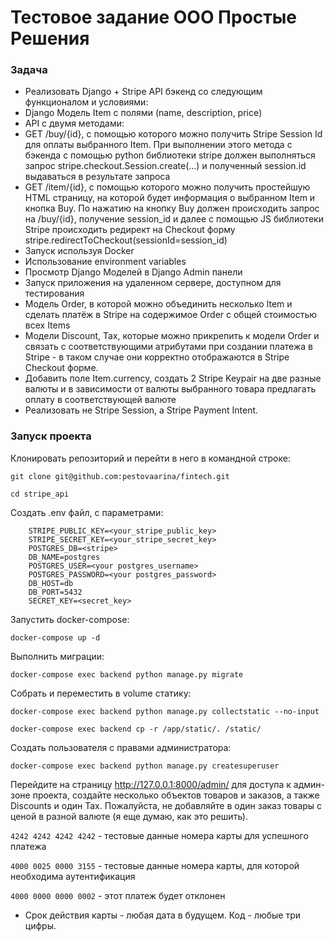 # Тестовое задание ООО Простые Решения
### Задача
- Реализовать Django + Stripe API бэкенд со следующим функционалом и условиями:
- Django Модель Item с полями (name, description, price)
- API с двумя методами:
- GET /buy/{id}, c помощью которого можно получить Stripe Session Id для оплаты выбранного Item. При выполнении этого метода c бэкенда с помощью python библиотеки stripe должен выполняться запрос stripe.checkout.Session.create(...) и полученный session.id выдаваться в результате запроса
- GET /item/{id}, c помощью которого можно получить простейшую HTML страницу, на которой будет информация о выбранном Item и кнопка Buy. По нажатию на кнопку Buy должен происходить запрос на /buy/{id}, получение session_id и далее с помощью JS библиотеки Stripe происходить редирект на Checkout форму stripe.redirectToCheckout(sessionId=session_id)
- Запуск используя Docker
- Использование environment variables
- Просмотр Django Моделей в Django Admin панели
- Запуск приложения на удаленном сервере, доступном для тестирования
- Модель Order, в которой можно объединить несколько Item и сделать платёж в Stripe на содержимое Order c общей стоимостью всех Items
- Модели Discount, Tax, которые можно прикрепить к модели Order и связать с соответствующими атрибутами при создании платежа в Stripe - в таком случае они корректно отображаются в Stripe Checkout форме.
- Добавить поле Item.currency, создать 2 Stripe Keypair на две разные валюты и в зависимости от валюты выбранного товара предлагать оплату в соответствующей валюте
- Реализовать не Stripe Session, а Stripe Payment Intent.

### Запуск проекта
Клонировать репозиторий и перейти в него в командной строке:
```
git clone git@github.com:pestovaarina/fintech.git
```

```
cd stripe_api
```
Создать .env файл, с параметрами:
``` 
    STRIPE_PUBLIC_KEY=<your_stripe_public_key>
    STRIPE_SECRET_KEY=<your_stripe_secret_key>
    POSTGRES_DB=<stripe>
    DB_NAME=postgres
    POSTGRES_USER=<your postgres_username>
    POSTGRES_PASSWORD=<your postgres_password>
    DB_HOST=db
    DB_PORT=5432
    SECRET_KEY=<secret_key>
```

Запустить docker-compose:

```
docker-compose up -d
```

Выполнить миграции:

```
docker-compose exec backend python manage.py migrate
```

Собрать и переместить в volume статику:

```
docker-compose exec backend python manage.py collectstatic --no-input
```
```
docker-compose exec backend cp -r /app/static/. /static/
```
Создать пользователя с правами администратора:

```
docker-compose exec backend python manage.py createsuperuser
```
Перейдите на страницу http://127.0.0.1:8000/admin/ для доступа к админ-зоне проекта,
создайте несколько объектов товаров и заказов, а также Discounts и один Tax.
Пожалуйста, не добавляйте в один заказ товары с ценой в разной валюте (я еще думаю, как это решить).

```4242 4242 4242 4242``` - тестовые данные номера карты для успешного платежа

```4000 0025 0000 3155``` - тестовые данные номера карты, для которой необходима аутентификация

```4000 0000 0000 0002``` - этот платеж будет отклонен

- Срок действия карты - любая дата в будущем. Код - любые три цифры.
